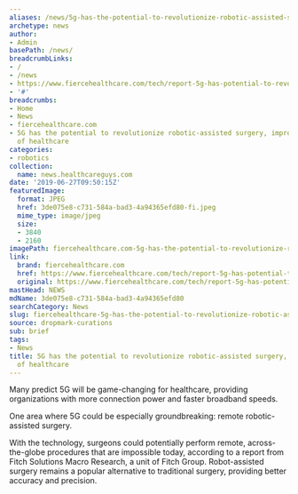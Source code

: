 ```yaml
---
aliases: /news/5g-has-the-potential-to-revolutionize-robotic-assisted-surgery-improve-availability-of-healthcare
archetype: news
author:
- Admin
basePath: /news/
breadcrumbLinks:
- /
- /news
- https://www.fiercehealthcare.com/tech/report-5g-has-potential-to-revolutionize-robotic-assisted-surgery-and-improve-availability
- '#'
breadcrumbs:
- Home
- News
- fiercehealthcare.com
- 5G has the potential to revolutionize robotic-assisted surgery, improve availability
  of healthcare
categories:
- robotics
collection:
  name: news.healthcareguys.com
date: '2019-06-27T09:50:15Z'
featuredImage:
  format: JPEG
  href: 3de075e8-c731-584a-bad3-4a94365efd80-fi.jpeg
  mime_type: image/jpeg
  size:
  - 3840
  - 2160
imagePath: fiercehealthcare.com-5g-has-the-potential-to-revolutionize-robotic-assisted-surgery-improve-availability-of-healthcare
link:
  brand: fiercehealthcare.com
  href: https://www.fiercehealthcare.com/tech/report-5g-has-potential-to-revolutionize-robotic-assisted-surgery-and-improve-availability
  original: https://www.fiercehealthcare.com/tech/report-5g-has-potential-to-revolutionize-robotic-assisted-surgery-and-improve-availability
mastHead: NEWS
mdName: 3de075e8-c731-584a-bad3-4a94365efd80
searchCategory: News
slug: fiercehealthcare-5g-has-the-potential-to-revolutionize-robotic-assisted-surgery-improve-availability-of-healthcare
source: dropmark-curations
sub: brief
tags:
- News
title: 5G has the potential to revolutionize robotic-assisted surgery, improve availability
  of healthcare
---
```


Many predict 5G will be game-changing for healthcare, providing organizations with more connection power and faster broadband speeds.

One area where 5G could be especially groundbreaking: remote robotic-assisted surgery.

With the technology, surgeons could potentially perform remote, across-the-globe procedures that are impossible today, according to a report from Fitch Solutions Macro Research, a unit of Fitch Group. Robot-assisted surgery remains a popular alternative to traditional surgery, providing better accuracy and precision.